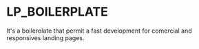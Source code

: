# LP_BOILERPLATE
It's a boilerolate that permit a fast development for comercial and responsives landing pages.
